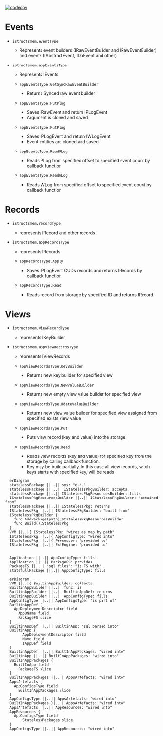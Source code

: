 [![codecov](https://codecov.io/gh/voedger/voedger/branch/main/graph/badge.svg?token=1O1pA6zdYs)](https://codecov.io/gh/voedger/voedger/istructsmem)

# Events

- `istructsmem.eventType`
  * Represents event builders (IRawEventBuilder and IRawEventBuilder)  and events (IAbstractEvent, IDbEvent and other)

- `istructsmem.appEventsType`
  * Represents IEvents

  * `appEventsType.GetSyncRawEventBuilder`
    + Returns Synced raw event builder

  * `appEventsType.PutPlog`
    + Saves IRawEvent and return IPLogEvent
    + Argument is cloned and saved

  * `appEventsType.PutPlog`
    + Saves IPLogEvent and return IWLogEvent
    + Event entities are cloned and saved

  * `appEventsType.ReadPLog`
    + Reads PLog from specified offset to specified event count by callback function

  * `appEventsType.ReadWLog`
    + Reads WLog from specified offset to specified event count by callback function

# Records
- `istructsmem.recordType`
  * represents IRecord and other records

- `istructsmem.appRecordsType`
  * represents IRecords

  * `appRecordsType.Apply`
    + Saves IPLogEvent CUDs records and returns IRecords by callback function
  * `appRecordsType.Read`
    + Reads record from storage by specified ID and returns IRecord


# Views

- `istructsmem.viewRecordType`
  * represents IKeyBuilder

- `istructsmem.appViewRecordsType`
  * represents IViewRecords

  * `appViewRecordsType.KeyBuilder`
    + Returns new key builder for specified view
  * `appViewRecordsType.NewValueBuilder`
    + Returns new empty view value builder for specified view
  * `appViewRecordsType.UdateValueBuilder`
    + Returns new view value builder for specified view assigned from specified exists view value

  * `appViewRecordsType.Put`
    + Puts view record (key and value) into the storage

  * `appViewRecordsType.Read`
    + Reads view records (key and value) for specified key from the storage by calling callback function.
    + Key may be build partially. In this case all view records, witch keys starts with specified key, will be reads

```mermaid
  erDiagram
  statelessPackage ||..|| sys: "e.g."
  statelessPackage || ..|| IStatelessPkgBuilder: accepts
  statelessPackage ||..|| IStatelessPkgResourcesBuilder: fills
  IStatelessPkgResourcesBuilder ||..|| IStatelessPkgBuilder: "obtained from"
  statelessPackage ||..|| IStatelessPkg: returns
  IStatelessPkg ||..|| IStatelessPkgBuilder: "built from"
  IStatelessPkgBuilder {
    func AddPackage(path)IStatelessPkgResourcesBuilder
    func Build()IStatelessPkg
  }
  VVM ||..|{ IStatelessPkg: "wires as map by path"
  IStatelessPkg ||..|{ AppConfigType: "wired into"
  IStatelessPkg ||..|{ Processor: "provided to"
  IStatelessPkg ||..|| ExtEngine: "provided to"


  Application ||..|| AppConfigType: fills
  Application ||..|| PackageFS: provides
  PackageFS ||..|| "sql files": "is FS with"
  statefullPackage ||..|| AppConfigType: fills

```

```mermaid
  erDiagram
  VVM ||..|{ BuiltinAppBuilder: collects
  BuiltinAppBuilder ||..|| func: is
  BuiltinAppBuilder ||..|| BuiltinAppDef: returns
  BuiltinAppBuilder ||..|| AppConfigType: fills
  AppConfigType ||..|| AppConfigsType: "is part of"
  BuiltinAppDef {
    AppDeploymentDescriptor field
	  AppQName field
	  PackageFS slice
  }
  BuiltinAppDef ||..|| BuiltinApp: "sql parsed into"
  BuiltinApp {
    	AppDeploymentDescriptor field
    	Name field
    	IAppDef field
  }
  BuiltinAppDef ||..|| BuiltInAppPackages: "wired into"
  BuiltinApp ||..|| BuiltInAppPackages: "wired into"
  BuiltInAppPackages {
    BuiltInApp field
	  PackageFS slice
  }
  BuiltInAppPackages ||..|| AppsArtefacts: "wired into"
  AppsArtefacts {
    AppConfigsType field
	  BuiltInAppPackages slice
  }
  AppConfigsType ||..|| AppsArtefacts: "wired into"
  BuiltInAppPackages }|..|| AppsArtefacts: "wired into"
  AppsArtefacts ||..|| AppResources: "wired into"
  AppResources {
    AppConfigsType field
		StatelessPackages slice
  }
  AppConfigsType ||..|| AppResources: "wired into"

```